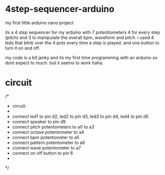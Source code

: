 # 4step-sequencer-arduino
my first little arduino nano project

its a 4 step sequencer for my arduino with 7 potentiometers 
4 for every step (pitch) and 3 to manipulate the overall bpm, waveform and pitch.
i used 4 leds that blink over the 4 pots every time a step is played.
and one button to turn it on and off.

my code is a bit janky and its my first time programming with an arduino so dont expect to much.
but it seems to work haha.

# circuit
/*
 *  circuit:
 *  
 *  connect led1 to pin d2, led2 to pin d3, led3 to pin d4, led4 to pin d5
 *  connect speaker to pin d9
 *  connect pitch potentometers to a0 to a3
 *  connect octave potentometer to a4
 *  connect bpm potentometer to a5
 *  connect pattern potentometer to a6
 *  connect wave potentometer to a7
 *  connect on off button to pin 6
 *  
*/  
